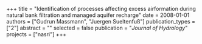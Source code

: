 +++
title = "Identification of processes affecting excess airformation during natural bank filtration and managed aquifer recharge"
date = 2008-01-01
authors = ["Gudrun Massmann", "Juergen Sueltenfuß"]
publication_types = ["2"]
abstract = ""
selected = false
publication = "*Journal of Hydrology*"
projects = ["nasri"]
+++

